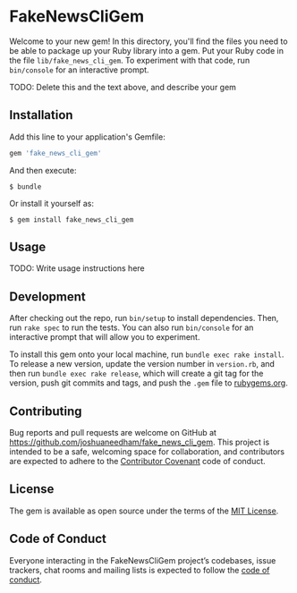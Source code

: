 # FakeNewsCliGem

Welcome to your new gem! In this directory, you'll find the files you need to be able to package up your Ruby library into a gem. Put your Ruby code in the file `lib/fake_news_cli_gem`. To experiment with that code, run `bin/console` for an interactive prompt.

TODO: Delete this and the text above, and describe your gem

## Installation

Add this line to your application's Gemfile:

```ruby
gem 'fake_news_cli_gem'
```

And then execute:

    $ bundle

Or install it yourself as:

    $ gem install fake_news_cli_gem

## Usage

TODO: Write usage instructions here

## Development

After checking out the repo, run `bin/setup` to install dependencies. Then, run `rake spec` to run the tests. You can also run `bin/console` for an interactive prompt that will allow you to experiment.

To install this gem onto your local machine, run `bundle exec rake install`. To release a new version, update the version number in `version.rb`, and then run `bundle exec rake release`, which will create a git tag for the version, push git commits and tags, and push the `.gem` file to [rubygems.org](https://rubygems.org).

## Contributing

Bug reports and pull requests are welcome on GitHub at https://github.com/joshuaneedham/fake_news_cli_gem. This project is intended to be a safe, welcoming space for collaboration, and contributors are expected to adhere to the [Contributor Covenant](http://contributor-covenant.org) code of conduct.

## License

The gem is available as open source under the terms of the [MIT License](https://opensource.org/licenses/MIT).

## Code of Conduct

Everyone interacting in the FakeNewsCliGem project’s codebases, issue trackers, chat rooms and mailing lists is expected to follow the [code of conduct](https://github.com/joshuaneedham/fake_news_cli_gem/blob/master/CODE_OF_CONDUCT.md).
